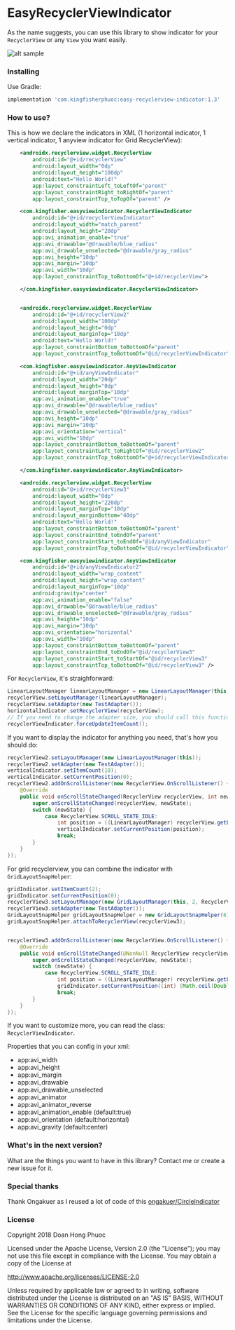 # EasyRecyclerViewIndicator
As the name suggests, you can use this library to show indicator for your `RecyclerView` or any `View` you want easily.

![alt sample](https://user-images.githubusercontent.com/962484/51797528-f1fdd280-2237-11e9-93aa-33dcbb769f98.png)
### Installing
Use Gradle:
```gradle
implementation 'com.kingfisherphuoc:easy-recyclerview-indicator:1.3'
```
### How to use?

This is how we declare the indicators in XML (1 horizontal indicator, 1 vertical indicator, 1 anyview indicator for Grid RecyclerView):
```xml
    <androidx.recyclerview.widget.RecyclerView
        android:id="@+id/recyclerView"
        android:layout_width="0dp"
        android:layout_height="100dp"
        android:text="Hello World!"
        app:layout_constraintLeft_toLeftOf="parent"
        app:layout_constraintRight_toRightOf="parent"
        app:layout_constraintTop_toTopOf="parent" />

    <com.kingfisher.easyviewindicator.RecyclerViewIndicator
        android:id="@+id/recyclerViewIndicator"
        android:layout_width="match_parent"
        android:layout_height="20dp"
        app:avi_animation_enable="true"
        app:avi_drawable="@drawable/blue_radius"
        app:avi_drawable_unselected="@drawable/gray_radius"
        app:avi_height="10dp"
        app:avi_margin="10dp"
        app:avi_width="10dp"
        app:layout_constraintTop_toBottomOf="@+id/recyclerView">

    </com.kingfisher.easyviewindicator.RecyclerViewIndicator>


    <androidx.recyclerview.widget.RecyclerView
        android:id="@+id/recyclerView2"
        android:layout_width="100dp"
        android:layout_height="0dp"
        android:layout_marginTop="10dp"
        android:text="Hello World!"
        app:layout_constraintBottom_toBottomOf="parent"
        app:layout_constraintTop_toBottomOf="@id/recyclerViewIndicator" />

    <com.kingfisher.easyviewindicator.AnyViewIndicator
        android:id="@+id/anyViewIndicator"
        android:layout_width="20dp"
        android:layout_height="0dp"
        android:layout_marginTop="10dp"
        app:avi_animation_enable="true"
        app:avi_drawable="@drawable/blue_radius"
        app:avi_drawable_unselected="@drawable/gray_radius"
        app:avi_height="10dp"
        app:avi_margin="10dp"
        app:avi_orientation="vertical"
        app:avi_width="10dp"
        app:layout_constraintBottom_toBottomOf="parent"
        app:layout_constraintLeft_toRightOf="@id/recyclerView2"
        app:layout_constraintTop_toBottomOf="@+id/recyclerViewIndicator">

    </com.kingfisher.easyviewindicator.AnyViewIndicator>

    <androidx.recyclerview.widget.RecyclerView
        android:id="@+id/recyclerView3"
        android:layout_width="0dp"
        android:layout_height="220dp"
        android:layout_marginTop="10dp"
        android:layout_marginBottom="40dp"
        android:text="Hello World!"
        app:layout_constraintBottom_toBottomOf="parent"
        app:layout_constraintEnd_toEndOf="parent"
        app:layout_constraintStart_toEndOf="@id/anyViewIndicator"
        app:layout_constraintTop_toBottomOf="@id/recyclerViewIndicator" />

    <com.kingfisher.easyviewindicator.AnyViewIndicator
        android:id="@+id/anyViewIndicator2"
        android:layout_width="wrap_content"
        android:layout_height="wrap_content"
        android:layout_marginTop="10dp"
        android:gravity="center"
        app:avi_animation_enable="false"
        app:avi_drawable="@drawable/blue_radius"
        app:avi_drawable_unselected="@drawable/gray_radius"
        app:avi_height="10dp"
        app:avi_margin="10dp"
        app:avi_orientation="horizontal"
        app:avi_width="10dp"
        app:layout_constraintBottom_toBottomOf="parent"
        app:layout_constraintEnd_toEndOf="@id/recyclerView3"
        app:layout_constraintStart_toStartOf="@id/recyclerView3"
        app:layout_constraintTop_toBottomOf="@id/recyclerView3" />
```
For `RecyclerView`, it's straighforward:
```java
LinearLayoutManager linearLayoutManager = new LinearLayoutManager(this, RecyclerView.HORIZONTAL, false);
recyclerView.setLayoutManager(linearLayoutManager);
recyclerView.setAdapter(new TestAdapter());
horizontalIndicator.setRecyclerView(recyclerView);
// If you need to change the adapter size, you should call this function
recyclerViewIndicator.forceUpdateItemCount();
```
If you want to display the indicator for anything you need, that's how you should do:
```java
recyclerView2.setLayoutManager(new LinearLayoutManager(this));
recyclerView2.setAdapter(new TestAdapter());
verticalIndicator.setItemCount(10);
verticalIndicator.setCurrentPosition(0);
recyclerView2.addOnScrollListener(new RecyclerView.OnScrollListener() {
    @Override
    public void onScrollStateChanged(RecyclerView recyclerView, int newState) {
        super.onScrollStateChanged(recyclerView, newState);
        switch (newState) {
            case RecyclerView.SCROLL_STATE_IDLE:
                int position = ((LinearLayoutManager) recyclerView.getLayoutManager()).findFirstCompletelyVisibleItemPosition();
                verticalIndicator.setCurrentPosition(position);
                break;
        }
    }
});
```
For grid recyclerview, you can combine the indicator with `GridLayoutSnapHelper`:
```java
gridIndicator.setItemCount(2);
gridIndicator.setCurrentPosition(0);
recyclerView3.setLayoutManager(new GridLayoutManager(this, 2, RecyclerView.HORIZONTAL, false));
recyclerView3.setAdapter(new TestAdapter());
GridLayoutSnapHelper gridLayoutSnapHelper = new GridLayoutSnapHelper(6);
gridLayoutSnapHelper.attachToRecyclerView(recyclerView3);


recyclerView3.addOnScrollListener(new RecyclerView.OnScrollListener() {
    @Override
    public void onScrollStateChanged(@NonNull RecyclerView recyclerView, int newState) {
        super.onScrollStateChanged(recyclerView, newState);
        switch (newState) {
            case RecyclerView.SCROLL_STATE_IDLE:
                int position = ((LinearLayoutManager) recyclerView.getLayoutManager()).findLastVisibleItemPosition();
                gridIndicator.setCurrentPosition((int) (Math.ceil(Double.valueOf(position)/ 6) - 1));
                break;
        }
    }
});
```
If you want to customize more, you can read the class: `RecyclerViewIndicator`.

Properties that you can config in your xml:
* app:avi_width
* app:avi_height
* app:avi_margin
* app:avi_drawable
* app:avi_drawable_unselected
* app:avi_animator
* app:avi_animator_reverse
* app:avi_animation_enable (default:true)
* app:avi_orientation (default:horizontal)
* app:avi_gravity (default:center)

### What's in the next version?
What are the things you want to have in this library? Contact me or create a new issue for it.

### Special thanks
Thank Ongakuer as I reused a lot of code of this [ongakuer/CircleIndicator](https://github.com/ongakuer/CircleIndicator)

### License
Copyright 2018 Doan Hong Phuoc

Licensed under the Apache License, Version 2.0 (the "License"); you may not use this file except in compliance with the License. You may obtain a copy of the License at

http://www.apache.org/licenses/LICENSE-2.0

Unless required by applicable law or agreed to in writing, software distributed under the License is distributed on an "AS IS" BASIS, WITHOUT WARRANTIES OR CONDITIONS OF ANY KIND, either express or implied. See the License for the specific language governing permissions and limitations under the License.
